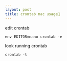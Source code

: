 ```yaml
---
layout: post
title: crontab mac usage
---
```

edit crontab
```
env EDITOR=nano crontab -e
```
look running crontab
```
crontab -l
```
